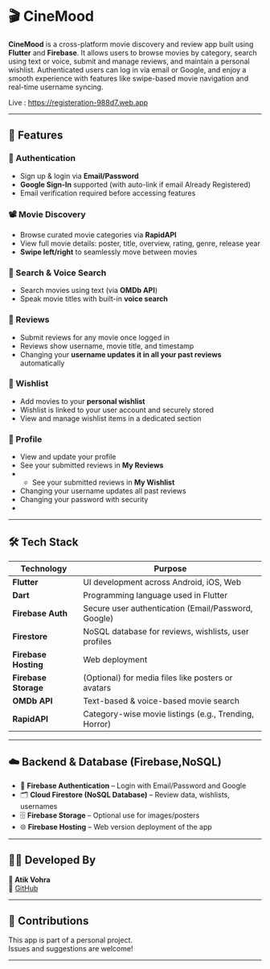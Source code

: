 # 🎬 CineMood

**CineMood** is a cross-platform movie discovery and review app built using **Flutter** and **Firebase**. It allows users to browse movies by category, search using text or voice, submit and manage reviews, and maintain a personal wishlist. Authenticated users can log in via email or Google, and enjoy a smooth experience with features like swipe-based movie navigation and real-time username syncing.

Live :  https://registeration-988d7.web.app

---

## 🚀 Features

### 🔐 Authentication
- Sign up & login via **Email/Password**
- **Google Sign-In** supported (with auto-link if email Already Registered)
- Email verification required before accessing features

### 📽️ Movie Discovery
- Browse curated movie categories via **RapidAPI**
- View full movie details: poster, title, overview, rating, genre, release year
- **Swipe left/right** to seamlessly move between movies

### 🔎 Search & Voice Search
- Search movies using text (via **OMDb API**)
- Speak movie titles with built-in **voice search**

### 📝 Reviews
- Submit reviews for any movie once logged in
- Reviews show username, movie title, and timestamp
- Changing your **username updates it in all your past reviews** automatically

### 💖 Wishlist
- Add movies to your **personal wishlist**
- Wishlist is linked to your user account and securely stored
- View and manage wishlist items in a dedicated section

### 👤 Profile
- View and update your profile
- See your submitted reviews in **My Reviews**
- - See your submitted reviews in **My Wishlist**
- Changing your username updates all past reviews
- Changing your password with security
- 

---

## 🛠️ Tech Stack

| Technology        | Purpose                                               |
|-------------------|--------------------------------------------------------|
| **Flutter**       | UI development across Android, iOS, Web               |
| **Dart**          | Programming language used in Flutter                  |
| **Firebase Auth** | Secure user authentication (Email/Password, Google)  |
| **Firestore**     | NoSQL database for reviews, wishlists, user profiles |
| **Firebase Hosting** | Web deployment                                     |
| **Firebase Storage** | (Optional) for media files like posters or avatars |
| **OMDb API**      | Text-based & voice-based movie search                |
| **RapidAPI**      | Category-wise movie listings (e.g., Trending, Horror) |

---

## ☁️ Backend & Database (Firebase,NoSQL)

- 🔐 **Firebase Authentication** – Login with Email/Password and Google  
- 🗂️ **Cloud Firestore (NoSQL Database)** – Review data, wishlists, usernames  
- 🗄️ **Firebase Storage** – Optional use for images/posters  
- 🌐 **Firebase Hosting** – Web version deployment of the app  

---

## 🧑‍💻 Developed By

**👤 Atik Vohra**  
🔗 [GitHub](https://github.com/atik-7866)

---

## 🙌 Contributions

This app is part of a personal project.  
Issues and suggestions are welcome!

---
